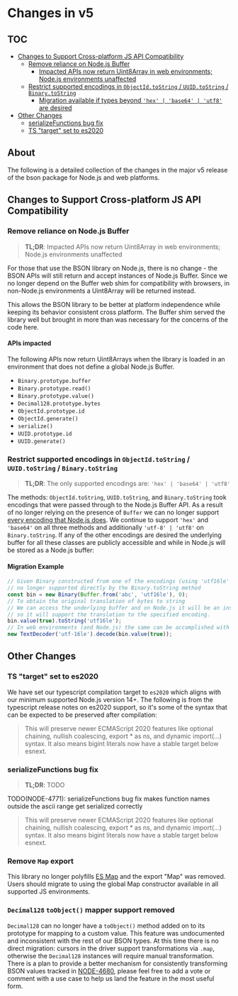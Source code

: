 # Changes in v5

## TOC

- [Changes to Support Cross-platform JS API Compatibility](#changes-to-support-cross-platform-js-api-compatibility)
  - [Remove reliance on Node.js Buffer](#remove-reliance-on-nodejs-buffer)
    - [Impacted APIs now return Uint8Array in web environments; Node.js environments unaffected](#apis-impacted)
  - [Restrict supported encodings in `ObjectId.toString` / `UUID.toString` / `Binary.toString`](#restrict-supported-encodings-in-objectidtostring--uuidtostring--binarytostring)
    - [Migration available if types beyond `'hex' | 'base64' | 'utf8'` are desired](#migration-example)
- [Other Changes](#other-changes)
  - [serializeFunctions bug fix](#serializefunctions-bug-fix)
  - [TS "target" set to es2020](#ts-target-set-to-es2020)

## About

The following is a detailed collection of the changes in the major v5 release of the bson package
for Node.js and web platforms.

<!--
1. a brief statement of what is breaking (brief as in "x will now return y instead of z", or "x is no longer supported, use y instead", etc
2. a brief statement of why we are breaking it (bug, not useful, inconsistent behavior, better alternative, etc)
3. if applicable, an example of suggested syntax change (can be included in (1) )
-->

## Changes to Support Cross-platform JS API Compatibility

### Remove reliance on Node.js Buffer

> **TL;DR**: Impacted APIs now return Uint8Array in web environments; Node.js environments unaffected

For those that use the BSON library on Node.js, there is no change - the BSON APIs will still return and accept instances of Node.js Buffer. Since we no longer depend on the Buffer web shim for compatibility with browsers, in non-Node.js environments a Uint8Array will be returned instead.

This allows the BSON library to be better at platform independence while keeping its behavior consistent cross platform. The Buffer shim served the library well but brought in more than was necessary for the concerns of the code here.

#### APIs impacted

The following APIs now return Uint8Arrays when the library is loaded in an environment that does not define a global Node.js Buffer.

- `Binary.prototype.buffer`
- `Binary.prototype.read()`
- `Binary.prototype.value()`
- `Decimal128.prototype.bytes`
- `ObjectId.prototype.id`
- `ObjectId.generate()`
- `serialize()`
- `UUID.prototype.id`
- `UUID.generate()`

### Restrict supported encodings in `ObjectId.toString` / `UUID.toString` / `Binary.toString`

> **TL;DR**: The only supported encodings are: `'hex' | 'base64' | 'utf8'`

The methods: `ObjectId.toString`, `UUID.toString`, and `Binary.toString` took encodings that were passed through to the Node.js Buffer API. As a result of no longer relying on the presence of `Buffer` we can no longer support [every encoding that Node.js does](https://nodejs.org/dist/latest-v16.x/docs/api/buffer.html#buffers-and-character-encodings). We continue to support `'hex'` and `'base64'` on all three methods and additionally `'utf-8' | 'utf8'` on `Binary.toString`. If any of the other encodings are desired the underlying buffer for all these classes are publicly accessible and while in Node.js will be stored as a Node.js buffer:

#### Migration Example

```typescript
// Given Binary constructed from one of the encodings (using 'utf16le' as an example here)
// no longer supported directly by the Binary.toString method
const bin = new Binary(Buffer.from('abc', 'utf16le'), 0);
// To obtain the original translation of bytes to string
// We can access the underlying buffer and on Node.js it will be an instanceof Buffer
// so it will support the translation to the specified encoding.
bin.value(true).toString('utf16le');
// In web environments (and Node.js) the same can be accomplished with TextDecoder
new TextDecoder('utf-16le').decode(bin.value(true));
```

## Other Changes

### TS "target" set to es2020

We have set our typescript compilation target to `es2020` which aligns with our minimum supported Node.js version 14+. The following is from the typescript release notes on es2020 support, so it's some of the syntax that can be expected to be preserved after compilation:

> This will preserve newer ECMAScript 2020 features like optional chaining, nullish coalescing, export \* as ns, and dynamic import(...) syntax. It also means bigint literals now have a stable target below esnext.

### serializeFunctions bug fix

> **TL;DR**: TODO

TODO(NODE-4771): serializeFunctions bug fix makes function names outside the ascii range get serialized correctly
> This will preserve newer ECMAScript 2020 features like optional chaining, nullish coalescing, export * as ns, and dynamic import(...) syntax. It also means bigint literals now have a stable target below esnext.

### Remove `Map` export

This library no longer polyfills [ES Map](https://developer.mozilla.org/en-US/docs/Web/JavaScript/Reference/Global_Objects/Map) and the export "Map" was removed. Users should migrate to using the global Map constructor available in all supported JS environments.

### `Decimal128` `toObject()` mapper support removed

`Decimal128` can no longer have a `toObject()` method added on to its prototype for mapping to a custom value. This feature was undocumented and inconsistent with the rest of our BSON types. At this time there is no direct migration: cursors in the driver support transformations via `.map`, otherwise the `Decimal128` instances will require manual transformation. There is a plan to provide a better mechanism for consistently transforming BSON values tracked in [NODE-4680](https://jira.mongodb.org/browse/NODE-4680), please feel free to add a vote or comment with a use case to help us land the feature in the most useful form.
